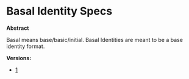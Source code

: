 # Basal Identity Specs

**Abstract**

Basal means base/basic/initial. Basal Identities are meant to be a base identity format. 

**Versions:**

- [1](./1.md)

